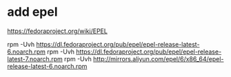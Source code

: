 # add epel

https://fedoraproject.org/wiki/EPEL

rpm -Uvh https://dl.fedoraproject.org/pub/epel/epel-release-latest-6.noarch.rpm
rpm -Uvh https://dl.fedoraproject.org/pub/epel/epel-release-latest-7.noarch.rpm
rpm -Uvh http://mirrors.aliyun.com/epel/6/x86_64/epel-release-latest-6.noarch.rpm
